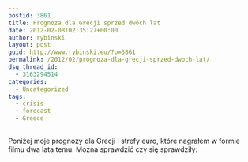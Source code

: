 ```yaml
---
postid: 3861
title: Prognoza dla Grecji sprzed dwóch lat
date: 2012-02-08T02:35:27+00:00
author: rybinski
layout: post
guid: http://www.rybinski.eu/?p=3861
permalink: /2012/02/prognoza-dla-grecji-sprzed-dwoch-lat/
dsq_thread_id:
  - 3163294514
categories:
  - Uncategorized
tags:
  - crisis
  - forecast
  - Greece
---
```

Poniżej moje prognozy dla Grecji i strefy euro, które nagrałem w formie filmu dwa lata temu. Można sprawdzić czy się sprawdziły:
